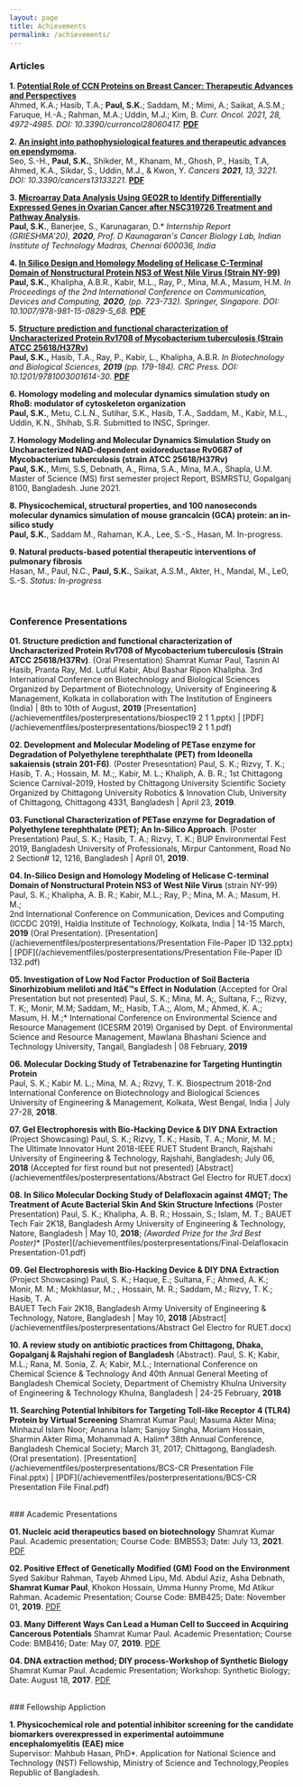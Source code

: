 ```yaml
---
layout: page
title: Achievements
permalink: /achievements/
---
```

### Articles

**1. [Potential Role of CCN Proteins on Breast Cancer: Therapeutic Advances and Perspectives](https://www.mdpi.com/1718-7729/28/6/417)**<br>
Ahmed, K.A.; Hasib, T.A.; 
**Paul, S.K.**; Saddam, M.; Mimi, A.; Saikat, A.S.M.; Faruque, H.-A.; Rahman, M.A.; Uddin, M.J.; Kim, B. *Curr. Oncol. *2021*, 28, 4972-4985. DOI: 10.3390/curroncol28060417.*
[**PDF**](https://www.mdpi.com/1718-7729/28/6/417/pdf)<br>

**2. [An insight into pathophysiological features and therapeutic advances on ependymoma](https://www.mdpi.com/2072-6694/13/13/3221).**<br>
Seo, S.-H., **Paul, S.K.**, Shikder, M., Khanam, M., Ghosh, P., Hasib, T.A, Ahmed, K.A., Sikdar, S., Uddin, M.J., & Kwon, Y. 
*Cancers **2021**, 13, 3221. DOI: 10.3390/cancers13133221.*
[**PDF**](https://www.mdpi.com/2072-6694/13/13/3221/pdf)<br>

**3. [Microarray Data Analysis Using GEO2R to Identify Differentially Expressed Genes in Ovarian Cancer after NSC319726 Treatment and Pathway Analysis](https://www.researchgate.net/publication/349832074_Microarray_Data_Analysis_Using_GEO2R_to_Identify_Differentially_Expressed_Genes_in_Ovarian_Cancer_after_NSC319726_Treatment_and_Pathway_Analysis).**<br>
**Paul, S.K.**, Banerjee, S., Karunagaran, D.*
*Internship Report (GRIESHMA'20), **2020**, Prof. D Kaunagaran's Cancer Biology Lab, Indian Institute of Technology Madras, Chennai 600036, India* <br>
<!--[PDF](/achievementfiles/publishedarticles/Microarray Data Analysis Using GEO2R to Identify Differentially Expressed Genes in Ovarian Cancer after NSC319726 Treatment and Pathway Analysis.pdf)-->

**4. [In Silico Design and Homology Modeling of Helicase C-Terminal Domain of Nonstructural Protein NS3 of West Nile Virus (Strain NY-99)](https://link.springer.com/chapter/10.1007/978-981-15-0829-5_68)**<br>
**Paul, S.K.**, Khalipha, A.B.R., Kabir, M.L., Ray, P., Mina, M.A., Masum, H.M.
*In Proceedings of the 2nd International Conference on Communication, Devices and Computing, **2020**, (pp. 723-732). Springer, Singapore. DOI: 10.1007/978-981-15-0829-5_68.*
[**PDF**](/achievementfiles/publishedarticles/iccdc2019.pdf)

**5. [Structure prediction and functional characterization of Uncharacterized Protein Rv1708 of Mycobacterium tuberculosis (Strain ATCC 25618/H37Rv)](https://www.taylorfrancis.com/books/e/9781003001614/chapters/10.1201/9781003001614-30)**<br>
**Paul, S.K.,** Hasib, T.A., Ray, P., Kabir, L., Khalipha, A.B.R.
*In Biotechnology and Biological Sciences, **2019** (pp. 179-184). CRC Press. DOI: 10.1201/9781003001614-30.* 
[**PDF**](/achievementfiles/publishedarticles/biospec.pdf)<br>

**6. Homology modeling and molecular dynamics simulation study on RhoB: modulator of cytoskeleton organization**<br>
**Paul, S.K.**, Metu, C.L.N., Sutihar, S.K., Hasib, T.A., Saddam, M., Kabir, M.L., Uddin, K.N., Shihab, S.R.
Submitted to INSC, Springer.
<!-- [Last updated; Jul 05, 2021; v18.5](/achievementfiles/inprogress/mapk-Jul5-V18.5.pdf) -->

**7. Homology Modeling and Molecular Dynamics Simulation Study on Uncharacterized NAD-dependent oxidoreductase Rv0687 of Mycobacterium tuberculosis (strain ATCC 25618/H37Rv)**<br>
**Paul, S.K.**, Mimi, S.S, Debnath, A., Rima, S.A., Mina, M.A., Shapla, U.M.
Master of Science (MS) first semester project Report, BSMRSTU, Gopalganj 8100, Bangladesh. June 2021.
<!-- [Last updated; Feb 04, 2021; v1.0](/achievementfiles/inprogress/P9WGS7-feb4-V1.pdf)-->

**8. Physicochemical, structural properties, and 100 nanoseconds molecular dynamics simulation of mouse grancalcin (GCA) protein: an in-silico study**<br>
**Paul, S.K.**, Saddam M., Rahaman, K.A., Lee, S.-S., Hasan, M. 
In-progress.
<!-- [Last updated; June 25, 2021; v3.0](/achievementfiles/inprogress/structural studies on-Q8VC88_1k94-june25--v3.pdf) -->

**9. Natural products-based potential therapeutic interventions of pulmonary fibrosis** <br>
Hasan, M., Paul, N.C., **Paul, S.K.**, Saikat, A.S.M., Akter, H., Mandal, M., Le0, S.-S.
*Status: In-progress*<br>
<!--[Last updated; Jun 07, 2021; v9.0](/achievementfiles/inprogress/ipf-draft-reference-mendeley-june7--v9.pdf) -->


<!--**In Silico Molecular Docking and Density Functional Studies on Fenofibrate and its Derivatives Against 5AZT in the Treatment of Cardiovascular Disease**
Abul Bashar Ripon Khalipha*, Shamrat Kumar Paul, Mohammad Solaiman Hossain, Pranta Ray, Md Lutful Kabir
International Journal of Evergreen Scientific Research Research Paper Vol.01, Issue 01, pp.1-14 (2020)<br>
[PDF](/achievementfiles/publishedarticles/MSFenofibrater.pdf) -->

<!--**CCN family proteins in tumorigenesis and cancer**
Pranta Ray, Pushpendu Malakar, Shamrat Kumar Paul, Mohammad Torequl Islam*<br>
K-publishers, 2020<br>
<!-- [PDF](/achievementfiles/publishedarticles/7001-DONE.pdf) -->

<!--**In Silico Molecular Docking Study of Delafloxacin against 4MQT for the Treatment of Acute Bacterial Skin and Skin Structure Infections**
Shamrat Kumar Paul, Pranta Ray, Mohammad Solaiman Hossain, Abul Bashar Ripon Khalipha, Mohammad Torequl Islam
Int. J. Biopro. Biotechnol. Advance 5 (1), 144-150 2019<br>
[PDF](/achievementfiles/publishedarticles/Delafloxacin-2019.pdf) -->

<br>

### Conference Presentations

**01. Structure prediction and functional characterization of Uncharacterized Protein Rv1708 of Mycobacterium tuberculosis (Strain ATCC 25618/H37Rv)**. (Oral Presentation)
Shamrat Kumar Paul, Tasnin Al Hasib, Pranta Ray, Md. Lutful Kabir, Abul Bashar Ripon Khalipha.
3rd International Conference on Biotechnology and Biological Sciences 
Organized by Department of Biotechnology, University of Engineering & Management, Kolkata in collaboration with The Institution of Engineers (India) | 8th to 10th of August, **2019**
[Presentation](/achievementfiles/posterpresentations/biospec19 2 1 1.pptx) | 
[PDF](/achievementfiles/posterpresentations/biospec19 2 1 1.pdf)

**02. Development and Molecular Modeling of PETase enzyme for Degradation of Polyethylene terephthalate (PET) from Ideonella sakaiensis (strain 201-F6)**. (Poster Presesntation)
Paul, S. K.; Rizvy, T. K.; Hasib, T. A.; Hossain, M. M.;, Kabir, M. L.; Khaliph, A. B. R.;
1st Chittagong Science Carnival-2019, Hosted by Chittagong University Scientific Society 
Organized by Chittagong University Robotics & Innovation Club, University of Chittagong, Chittagong 4331, Bangladesh | April 23, **2019**.

**03. Functional Characterization of PETase enzyme for Degradation of Polyethylene terephthalate (PET); An In-Silico Approach**. (Poster Presentation)
Paul, S. K.; Hasib, T. A.; Rizvy, T. K.;
BUP Environmental Fest 2019, Bangladesh University of Professionals, Mirpur Cantonment, Road No 2 Section# 12, 1216, Bangladesh | April 01, **2019**. 

**04. In-Silico Design and Homology Modeling of Helicase C-terminal Domain of Nonstructural Protein NS3 of West Nile Virus** (strain NY-99)
Paul, S. K.; Khalipha, A. B. R.; Kabir, M.L.; Ray, P.; Mina, M. A.; Masum, H. M.;<br>
2nd International Conference on Communication, Devices and Computing (ICCDC 2019), Haldia Institute of Technology, Kolkata, India | 14-15 March, **2019** (Oral Presentation).
[Presentation](/achievementfiles/posterpresentations/Presentation File-Paper ID 132.pptx) |
[PDF](/achievementfiles/posterpresentations/Presentation File-Paper ID 132.pdf)

**05. Investigation of Low Nod Factor Production of Soil Bacteria Sinorhizobium meliloti and Itâ€™s Effect in Nodulation** (Accepted for Oral Presentation but not presented)
Paul, S. K.; Mina, M. A;, Sultana, F.;, Rizvy, T. K;, Monir, M.M; Saddam, M;, Hasib, T.A.;, Alom, M.; Ahmed, K. A.; Masum, H. M.;*
International Conference on Environmental Science and Resource Management (ICESRM 2019)
Organised by Dept. of Environmental Science and Resource Management, Mawlana Bhashani Science and Technology University, Tangail, Bangladesh | 08 February, **2019**

**06. Molecular Docking Study of Tetrabenazine for Targeting Huntingtin Protein**<br>
Paul, S. K.; Kabir M. L.; Mina, M. A.; Rizvy, T. K.
Biospectrum 2018-2nd International Conference on Biotechnology and Biological Sciences
University of Engineering & Management, Kolkata, West Bengal, India | July 27-28, **2018**.

**07. Gel Electrophoresis with Bio-Hacking Device & DIY DNA Extraction** (Project Showcasing) 
Paul, S. K.; Rizvy, T. K.; Hasib, T. A.; Monir, M. M.;<br>
The Ultimate Innovator Hunt 2018-IEEE RUET Student Branch, Rajshahi University of Engineering & Technology, Rajshahi, Bangladesh; July 06, **2018** (Accepted for first round but not presented)
[Abstract](/achievementfiles/posterpresentations/Abstract Gel Electro for RUET.docx)

**08. In Silico Molecular Docking  Study of Delafloxacin against 4MQT; The Treatment of  Acute Bacterial Skin And Skin Structure Infections** (Poster Presentation)
Paul, S. K.; Khalipha, A. B. R.; Hossain, S.; Islam, M. T.;
BAUET Tech Fair 2K18, Bangladesh Army University of Engineering & Technology, Natore, Bangladesh | May 10, **2018**; **(Awarded Prize for the 3rd Best Poster*)**
[Poster](/achievementfiles/posterpresentations/Final-Delafloxacin Presentation-01.pdf)


**09. Gel Electrophoresis with Bio-Hacking Device & DIY DNA Extraction** (Project Showcasing)
Paul, S. K.; Haque, E.; Sultana, F.;  Ahmed, A. K.; Monir, M. M.; Mokhlasur, M.; , Hossain, M. R.; Saddam, M.; Rizvy, T. K.; Hasib, T. A.<br>
BAUET Tech Fair 2K18, Bangladesh Army University of Engineering & Technology, Natore, Bangladesh | May 10, **2018**
[Abstract](/achievementfiles/posterpresentations/Abstract Gel Electro for RUET.docx)

**10. A review study on antibiotic practices from Chittagong, Dhaka, Gopalganj & Rajshahi region of Bangladesh** (Abstract).
Paul, S. K; Kabir, M.L.; Rana, M. Sonia, Z. A; Kabir, M.L.;
International Conference on Chemical Science & Technology And 40th Annual General Meeting of Bangladesh Chemical Society,
Department of Chemistry Khulna University of Engineering & Technology Khulna, Bangladesh | 24-25 February, **2018**


**11. Searching Potential Inhibitors for Targeting Toll-like Receptor 4 (TLR4) Protein by Virtual Screening**
Shamrat Kumar Paul; Masuma Akter Mina; Minhazul Islam Noor; Ananna Islam; Sanjoy Singha, Moriam Hossain, Sharmin Akter Rima, Mohammad A. Halim*
38th Annual Conference, Bangladesh Chemical Society; March 31, 2017; Chittagong, Bangladesh. (Oral presentation).
[Presentation](/achievementfiles/posterpresentations/BCS-CR Presentation File Final.pptx) |
[PDF](/achievementfiles/posterpresentations/BCS-CR Presentation File Final.pdf)


<br>
### Academic Presentations

**01. Nucleic acid therapeutics based on biotechnology**
Shamrat Kumar Paul. 
Academic presentation; Course Code: BMB553; Date: July 13, **2021**.
[PDF](/achievementfiles/academicpresentations/20151216025-Shamrat-Kumar-Paul-Nucleic-acid-therapeutics-based-on-biotechnology-jul13-2021.pdf)<br>

**02. Positive Effect of Genetically Modified (GM) Food on the Environment**
Syed Sakibur Rahman, Tayeb Ahmed Lipu, Md. Abdul Aziz, Asha Debnath, **Shamrat Kumar Paul**, Khokon Hossain, Umma Hunny Prome, Md Atikur Rahman.
Academic Presentation; Course Code: BMB425; Date: November 01, **2019**.
[PDF](/achievementfiles/academicpresentations/bmb425-presentation-nov01-2019.pdf)<br>

**03. Many Different Ways Can Lead a Human Cell to Succeed in Acquiring Cancerous Potentials**
Shamrat Kumar Paul.
Academic Presentation; Course Code: BMB416; Date: May 07, **2019**.
[PDF](/achievementfiles/academicpresentations/bmb416-presentation-may07-2019.pdf)<br>

**04. DNA extraction method; DIY process-Workshop of Synthetic Biology**<br>
Shamrat Kumar Paul.
Academic Presentation; Workshop: Synthetic Biology; Date: August 18, **2017**.
[PDF](/achievementfiles/academicpresentations/dna-extraction-workshop-biobangla-aug18-2017.pdf)<br>


<br>
### Fellowship Appliction

**1. Physicochemical role and potential inhibitor screening for the candidate biomarkers overexpressed in experimental autoimmune encephalomyelitis (EAE) mice**<br>
Supervisor: Mahbub Hasan, PhD*.
Application for National Science and Technology (NST) Fellowship, Ministry of Science and Technology,Peoples Republic of Bangladesh.
